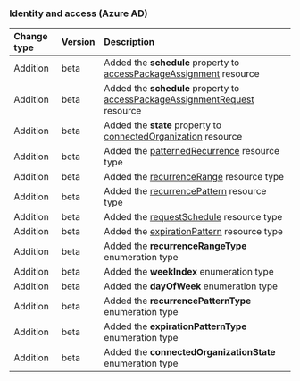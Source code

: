 ### Identity and access (Azure AD)

| **Change type** | **Version** | **Description** |
|:---|:---|:---|
|Addition|beta|Added the **schedule** property to [accessPackageAssignment](https://docs.microsoft.com/en-us/graph/api/resources/accessPackageAssignment?view=graph-rest-beta) resource|
|Addition|beta|Added the **schedule** property to [accessPackageAssignmentRequest](https://docs.microsoft.com/en-us/graph/api/resources/accessPackageAssignmentRequest?view=graph-rest-beta) resource|
|Addition|beta|Added the **state** property to [connectedOrganization](https://docs.microsoft.com/en-us/graph/api/resources/connectedOrganization?view=graph-rest-beta) resource|
|Addition|beta|Added the [patternedRecurrence](https://docs.microsoft.com/en-us/graph/api/resources/patternedRecurrence?view=graph-rest-beta) resource type|
|Addition|beta|Added the [recurrenceRange](https://docs.microsoft.com/en-us/graph/api/resources/recurrenceRange?view=graph-rest-beta) resource type|
|Addition|beta|Added the [recurrencePattern](https://docs.microsoft.com/en-us/graph/api/resources/recurrencePattern?view=graph-rest-beta) resource type|
|Addition|beta|Added the [requestSchedule](https://docs.microsoft.com/en-us/graph/api/resources/requestSchedule?view=graph-rest-beta) resource type|
|Addition|beta|Added the [expirationPattern](https://docs.microsoft.com/en-us/graph/api/resources/expirationPattern?view=graph-rest-beta) resource type|
|Addition|beta|Added the **recurrenceRangeType** enumeration type|
|Addition|beta|Added the **weekIndex** enumeration type|
|Addition|beta|Added the **dayOfWeek** enumeration type|
|Addition|beta|Added the **recurrencePatternType** enumeration type|
|Addition|beta|Added the **expirationPatternType** enumeration type|
|Addition|beta|Added the **connectedOrganizationState** enumeration type|
